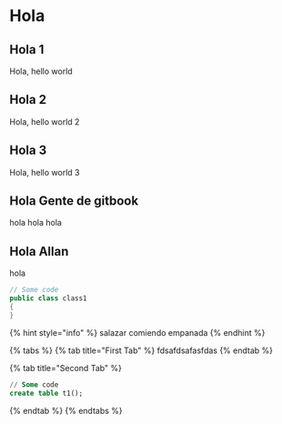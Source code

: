 # Hola

## Hola 1

Hola, hello world

## Hola 2

Hola, hello world 2

## Hola 3

Hola, hello world 3

## Hola Gente de gitbook

hola hola hola

## Hola Allan

hola&#x20;

```csharp
// Some code
public class class1
{
}
```

{% hint style="info" %}
salazar comiendo empanada
{% endhint %}

{% tabs %}
{% tab title="First Tab" %}
fdsafdsafasfdas
{% endtab %}

{% tab title="Second Tab" %}
```sql
// Some code
create table t1();
```
{% endtab %}
{% endtabs %}
